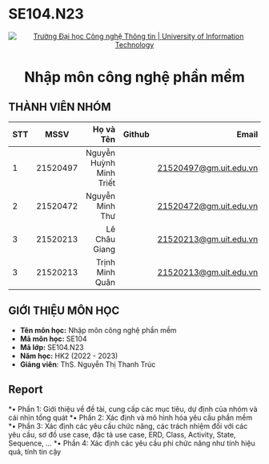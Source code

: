 # SE104.N23

<!-- Banner -->
<p align="center">
  <a href="https://www.uit.edu.vn/" title="Trường Đại học Công nghệ Thông tin" style="border: none;">
    <img src="https://i.imgur.com/WmMnSRt.png" alt="Trường Đại học Công nghệ Thông tin | University of Information Technology">
  </a>
</p>

<h1 align="center"><b>Nhập môn công nghệ phần mềm</b></h>

## THÀNH VIÊN NHÓM
|STT| MSSV      | Họ và Tên       | Github                                                  | Email                   |
|---|:---------:| ---------------:|--------------------------------------------------------:|-------------------------:
| 1 | 21520497  | Nguyễn Huỳnh Minh Triết  |  |21520497@gm.uit.edu.vn   |
| 2 | 21520472  | Nguyễn Minh Thư |[]()            |21520472@gm.uit.edu.vn|
| 3 | 21520213  | Lê Châu Giang  |[]()        |21520213@gm.uit.edu.vn   |
| 3 | 21520213  | Trịnh Minh Quân  |[]()        |21520213@gm.uit.edu.vn   |

## GIỚI THIỆU MÔN HỌC
* **Tên môn học:** Nhập môn công nghệ phần mềm
* **Mã môn học:** SE104
* **Mã lớp:** SE104.N23
* **Năm học:** HK2 (2022 - 2023)
* **Giảng viên**: ThS. Nguyễn Thị Thanh Trúc

## Report
*•	Phần 1: Giới thiệu về đề tài, cung cấp các mục tiêu, dự định của nhóm và cái nhìn tổng quát
*•	Phần 2: Xác định và mô hình hóa yêu cầu phần mềm
*•	Phần 3: Xác định các yêu cầu chức năng, các trách nhiệm đối với các yêu cầu, sơ đồ use case, đặc tả use case, ERD, Class, Activity, State, Sequence, … 
*•	Phần 4: Xác định các yêu cầu phi chức năng như tính hiệu quả, tính tin cậy
